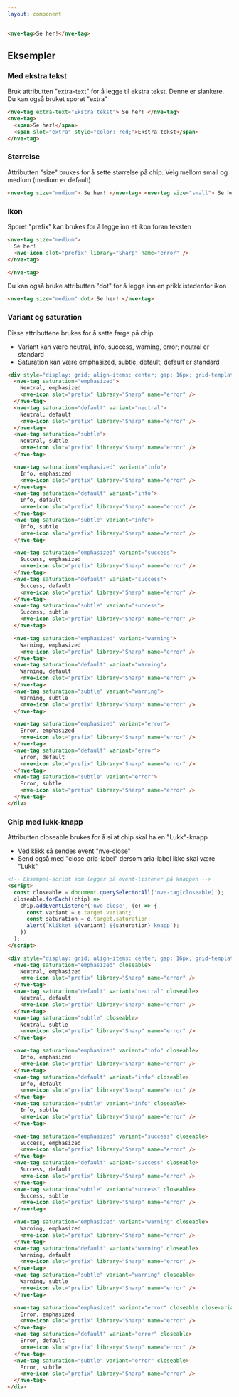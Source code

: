 ```yaml
---
layout: component
---
```


<CodeExamplePreview>

```html
<nve-tag>Se her!</nve-tag>
```

</CodeExamplePreview>

## Eksempler

### Med ekstra tekst

Bruk attributten "extra-text" for å legge til ekstra tekst. Denne er slankere.
Du kan også bruket sporet "extra"

<CodeExamplePreview>

```html
<nve-tag extra-text="Ekstra tekst"> Se her! </nve-tag>
<nve-tag>
  <span>Se her!</span>
  <span slot="extra" style="color: red;">Ekstra tekst</span>
</nve-tag>
```

</CodeExamplePreview>

### Størrelse

Attributten "size" brukes for å sette størrelse på chip. Velg mellom small og medium (medium er default)

<CodeExamplePreview>

```html
<nve-tag size="medium"> Se her! </nve-tag> <nve-tag size="small"> Se her! </nve-tag>
```

</CodeExamplePreview>

### Ikon

Sporet "prefix" kan brukes for å legge inn et ikon foran teksten

<CodeExamplePreview>

```html
<nve-tag size="medium">
  Se her!
  <nve-icon slot="prefix" library="Sharp" name="error" />
</nve-tag>

</nve-tag>
```

</CodeExamplePreview>

Du kan også bruke attributten "dot" for å legge inn en prikk istedenfor ikon

<CodeExamplePreview>

```html
<nve-tag size="medium" dot> Se her! </nve-tag>
```

</CodeExamplePreview>

### Variant og saturation

Disse attributtene brukes for å sette farge på chip

- Variant kan være neutral, info, success, warning, error; neutral er standard
- Saturation kan være emphasized, subtle, default; default er standard

<CodeExamplePreview>

```html
<div style="display: grid; align-items: center; gap: 16px; grid-template-columns: repeat(3, max-content)">
  <nve-tag saturation="emphasized">
    Neutral, emphasized
    <nve-icon slot="prefix" library="Sharp" name="error" />
  </nve-tag>
  <nve-tag saturation="default" variant="neutral">
    Neutral, default
    <nve-icon slot="prefix" library="Sharp" name="error" />
  </nve-tag>
  <nve-tag saturation="subtle">
    Neutral, subtle
    <nve-icon slot="prefix" library="Sharp" name="error" />
  </nve-tag>

  <nve-tag saturation="emphasized" variant="info">
    Info, emphasized
    <nve-icon slot="prefix" library="Sharp" name="error" />
  </nve-tag>
  <nve-tag saturation="default" variant="info">
    Info, default
    <nve-icon slot="prefix" library="Sharp" name="error" />
  </nve-tag>
  <nve-tag saturation="subtle" variant="info">
    Info, subtle
    <nve-icon slot="prefix" library="Sharp" name="error" />
  </nve-tag>

  <nve-tag saturation="emphasized" variant="success">
    Success, emphasized
    <nve-icon slot="prefix" library="Sharp" name="error" />
  </nve-tag>
  <nve-tag saturation="default" variant="success">
    Success, default
    <nve-icon slot="prefix" library="Sharp" name="error" />
  </nve-tag>
  <nve-tag saturation="subtle" variant="success">
    Success, subtle
    <nve-icon slot="prefix" library="Sharp" name="error" />
  </nve-tag>

  <nve-tag saturation="emphasized" variant="warning">
    Warning, emphasized
    <nve-icon slot="prefix" library="Sharp" name="error" />
  </nve-tag>
  <nve-tag saturation="default" variant="warning">
    Warning, default
    <nve-icon slot="prefix" library="Sharp" name="error" />
  </nve-tag>
  <nve-tag saturation="subtle" variant="warning">
    Warning, subtle
    <nve-icon slot="prefix" library="Sharp" name="error" />
  </nve-tag>

  <nve-tag saturation="emphasized" variant="error">
    Error, emphasized
    <nve-icon slot="prefix" library="Sharp" name="error" />
  </nve-tag>
  <nve-tag saturation="default" variant="error">
    Error, default
    <nve-icon slot="prefix" library="Sharp" name="error" />
  </nve-tag>
  <nve-tag saturation="subtle" variant="error">
    Error, subtle
    <nve-icon slot="prefix" library="Sharp" name="error" />
  </nve-tag>
</div>
```

</CodeExamplePreview>

### Chip med lukk-knapp

Attributten closeable brukes for å si at chip skal ha en "Lukk"-knapp

- Ved klikk så sendes event "nve-close"
- Send også med "close-aria-label" dersom aria-label ikke skal være "Lukk"

<CodeExamplePreview>

```html
<!-- Eksempel-script som legger på event-listener på knappen -->
<script>
  const closeable = document.querySelectorAll('nve-tag[closeable]');
  closeable.forEach((chip) =>
    chip.addEventListener('nve-close', (e) => {
      const variant = e.target.variant;
      const saturation = e.target.saturation;
      alert(`Klikket ${variant} ${saturation} knapp`);
    })
  );
</script>

<div style="display: grid; align-items: center; gap: 16px; grid-template-columns: repeat(3, max-content)">
  <nve-tag saturation="emphasized" closeable>
    Neutral, emphasized
    <nve-icon slot="prefix" library="Sharp" name="error" />
  </nve-tag>
  <nve-tag saturation="default" variant="neutral" closeable>
    Neutral, default
    <nve-icon slot="prefix" library="Sharp" name="error" />
  </nve-tag>
  <nve-tag saturation="subtle" closeable>
    Neutral, subtle
    <nve-icon slot="prefix" library="Sharp" name="error" />
  </nve-tag>

  <nve-tag saturation="emphasized" variant="info" closeable>
    Info, emphasized
    <nve-icon slot="prefix" library="Sharp" name="error" />
  </nve-tag>
  <nve-tag saturation="default" variant="info" closeable>
    Info, default
    <nve-icon slot="prefix" library="Sharp" name="error" />
  </nve-tag>
  <nve-tag saturation="subtle" variant="info" closeable>
    Info, subtle
    <nve-icon slot="prefix" library="Sharp" name="error" />
  </nve-tag>

  <nve-tag saturation="emphasized" variant="success" closeable>
    Success, emphasized
    <nve-icon slot="prefix" library="Sharp" name="error" />
  </nve-tag>
  <nve-tag saturation="default" variant="success" closeable>
    Success, default
    <nve-icon slot="prefix" library="Sharp" name="error" />
  </nve-tag>
  <nve-tag saturation="subtle" variant="success" closeable>
    Success, subtle
    <nve-icon slot="prefix" library="Sharp" name="error" />
  </nve-tag>

  <nve-tag saturation="emphasized" variant="warning" closeable>
    Warning, emphasized
    <nve-icon slot="prefix" library="Sharp" name="error" />
  </nve-tag>
  <nve-tag saturation="default" variant="warning" closeable>
    Warning, default
    <nve-icon slot="prefix" library="Sharp" name="error" />
  </nve-tag>
  <nve-tag saturation="subtle" variant="warning" closeable>
    Warning, subtle
    <nve-icon slot="prefix" library="Sharp" name="error" />
  </nve-tag>

  <nve-tag saturation="emphasized" variant="error" closeable close-aria-label="Custom label satt">
    Error, emphasized
    <nve-icon slot="prefix" library="Sharp" name="error" />
  </nve-tag>
  <nve-tag saturation="default" variant="error" closeable>
    Error, default
    <nve-icon slot="prefix" library="Sharp" name="error" />
  </nve-tag>
  <nve-tag saturation="subtle" variant="error" closeable>
    Error, subtle
    <nve-icon slot="prefix" library="Sharp" name="error" />
  </nve-tag>
</div>
```

</CodeExamplePreview>
